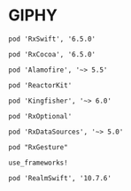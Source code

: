 # GIPHY


    pod 'RxSwift', '6.5.0'
    
    pod 'RxCocoa', '6.5.0'
    
    pod 'Alamofire', '~> 5.5'
    
    pod 'ReactorKit'
    
    pod 'Kingfisher', '~> 6.0'
    
    pod 'RxOptional'
    
    pod 'RxDataSources', '~> 5.0'
    
    pod "RxGesture"
    
    use_frameworks!
    
    pod 'RealmSwift', '10.7.6'
